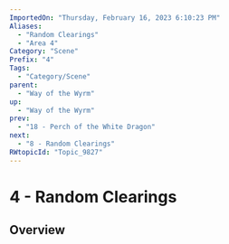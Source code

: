 ```yaml
---
ImportedOn: "Thursday, February 16, 2023 6:10:23 PM"
Aliases:
  - "Random Clearings"
  - "Area 4"
Category: "Scene"
Prefix: "4"
Tags:
  - "Category/Scene"
parent:
  - "Way of the Wyrm"
up:
  - "Way of the Wyrm"
prev:
  - "18 - Perch of the White Dragon"
next:
  - "8 - Random Clearings"
RWtopicId: "Topic_9827"
---
```

# 4 - Random Clearings
## Overview
